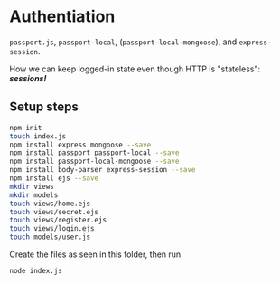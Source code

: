 # Authentiation

`passport.js`, `passport-local`, (`passport-local-mongoose`), and `express-session`.

How we can keep logged-in state even though HTTP is "stateless": ***sessions!***

## Setup steps

```bash
npm init
touch index.js
npm install express mongoose --save
npm install passport passport-local --save
npm install passport-local-mongoose --save
npm install body-parser express-session --save
npm install ejs --save
mkdir views
mkdir models
touch views/home.ejs
touch views/secret.ejs
touch views/register.ejs
touch views/login.ejs
touch models/user.js
```

Create the files as seen in this folder, then run

```bash
node index.js
```
